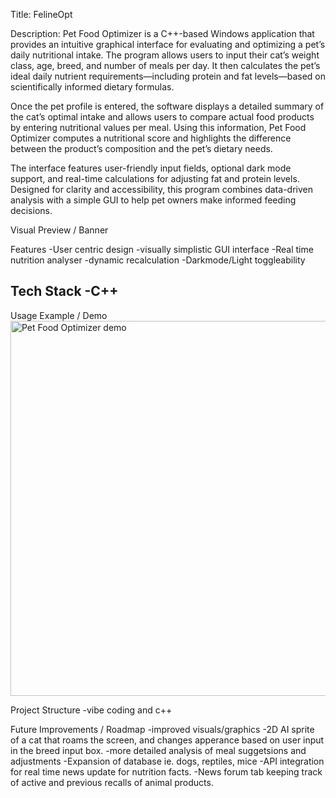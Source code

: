 Title: FelineOpt

Description: 
Pet Food Optimizer is a C++-based Windows application that provides an intuitive graphical interface for evaluating and optimizing a pet’s daily nutritional intake. The program allows users to input their cat’s weight class, age, breed, and number of meals per day. It then calculates the pet’s ideal daily nutrient requirements—including protein and fat levels—based on scientifically informed dietary formulas.

Once the pet profile is entered, the software displays a detailed summary of the cat’s optimal intake and allows users to compare actual food products by entering nutritional values per meal. Using this information, Pet Food Optimizer computes a nutritional score and highlights the difference between the product’s composition and the pet’s dietary needs.

The interface features user-friendly input fields, optional dark mode support, and real-time calculations for adjusting fat and protein levels. Designed for clarity and accessibility, this program combines data-driven analysis with a simple GUI to help pet owners make informed feeding decisions.

Visual Preview / Banner

Features
-User centric design 
-visually simplistic GUI interface
-Real time nutrition analyser
-dynamic recalculation 
-Darkmode/Light toggleability 


Tech Stack 
-C++
-

Usage Example / Demo
<img src="https://github.com/user-attachments/assets/bea4c3ed-771d-4992-94c9-eb6ac33ccfd5" alt="Pet Food Optimizer demo" width="600">

Project Structure
-vibe coding and c++

Future Improvements / Roadmap
-improved visuals/graphics 
-2D AI sprite of a cat that roams the screen, and changes apperance based on user input in the breed input box.
-more detailed analysis of meal suggetsions and adjustments
-Expansion of database ie. dogs, reptiles, mice 
-API integration for real time news update for nutrition facts.
-News forum tab keeping track of active and previous recalls of animal products.
